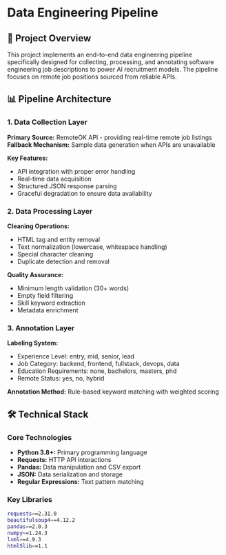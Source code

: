 # Data Engineering Pipeline

## 🎯 Project Overview
This project implements an end-to-end data engineering pipeline specifically designed for collecting, processing, and annotating software engineering job descriptions to power AI recruitment models. The pipeline focuses on remote job positions sourced from reliable APIs.

## 📊 Pipeline Architecture

### 1. Data Collection Layer
**Primary Source:** RemoteOK API - providing real-time remote job listings  
**Fallback Mechanism:** Sample data generation when APIs are unavailable  

**Key Features:**
- API integration with proper error handling
- Real-time data acquisition
- Structured JSON response parsing
- Graceful degradation to ensure data availability

### 2. Data Processing Layer
**Cleaning Operations:**
- HTML tag and entity removal
- Text normalization (lowercase, whitespace handling)
- Special character cleaning
- Duplicate detection and removal

**Quality Assurance:**
- Minimum length validation (30+ words)
- Empty field filtering
- Skill keyword extraction
- Metadata enrichment

### 3. Annotation Layer
**Labeling System:**
- Experience Level: entry, mid, senior, lead
- Job Category: backend, frontend, fullstack, devops, data
- Education Requirements: none, bachelors, masters, phd
- Remote Status: yes, no, hybrid

**Annotation Method:** Rule-based keyword matching with weighted scoring

## 🛠️ Technical Stack

### Core Technologies
- **Python 3.8+:** Primary programming language
- **Requests:** HTTP API interactions
- **Pandas:** Data manipulation and CSV export
- **JSON:** Data serialization and storage
- **Regular Expressions:** Text pattern matching

### Key Libraries
```bash
requests==2.31.0
beautifulsoup4==4.12.2
pandas==2.0.3
numpy==1.24.3
lxml==4.9.3
html5lib==1.1
